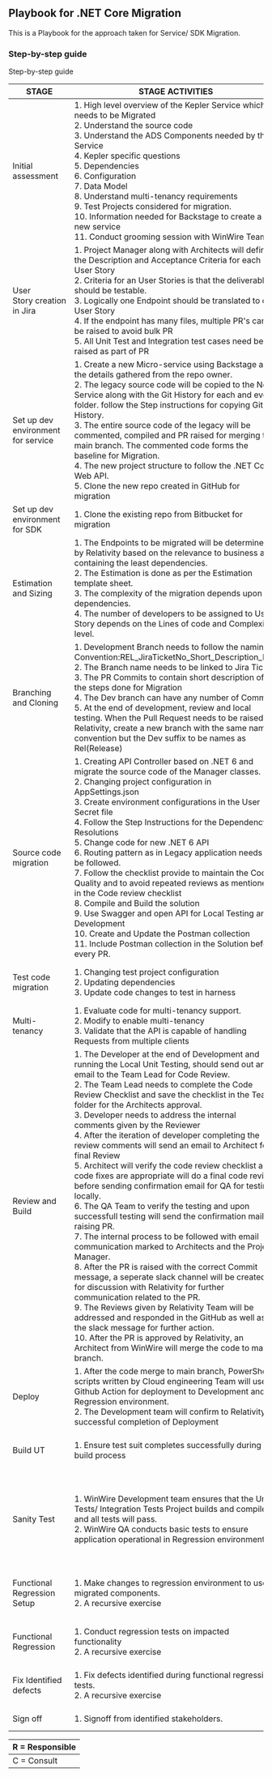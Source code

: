 Playbook for .NET Core Migration
-------------------------------------------
This is a Playbook for the approach taken for Service/ SDK Migration.

### Step-by-step guide ###
Step-by-step guide

| **STAGE**  | **STAGE ACTIVITIES** | **WinWire** | **Relativity** | **Outcome** |
|--------------|-----------|------------|------------|--------------|
| Initial assessment | 1. High level overview of the Kepler Service which needs to be Migrated <br> 2. Understand the source code <br> 3. Understand the ADS Components needed by the Service <br> 4. Kepler specific questions <br> 5. Dependencies <br>6. Configuration <br>7. Data Model <br>8. Understand multi-tenancy requirements <br>9. Test Projects considered for migration. <br>10. Information needed for Backstage to create a new service <br>11. Conduct grooming session with WinWire Team |C|R|Documented as Service Team Discovery Interview|
|User Story creation in Jira|1. Project Manager along with Architects will define the Description and Acceptance Criteria for each User Story<br>2. Criteria for an User Stories is that the deliverable should be testable.<br>3. Logically one Endpoint should be translated to one User Story<br>4. If the endpoint has many files, multiple PR's can be raised to avoid bulk PR<br>5. All Unit Test and Integration test cases need be raised as part of PR|R|C||
|Set up dev environment for service|1. Create a new Micro-service using Backstage and the details gathered from the repo owner.<br>2. The legacy source code will be copied to the New Service along with the Git History for each and every folder. follow the Step instructions for copying Git History.<br>3. The entire source code of the legacy will be commented, compiled and PR raised for merging to main branch. The commented code forms the baseline for Migration.<br>4. The new project structure to follow the .NET Core Web API.<br>5. Clone the new repo created in GitHub for migration|R|C|New repository in target environment. Cloned files carry version history.|
|Set up dev environment for SDK|1. Clone the existing repo from Bitbucket for migration|R|C||
|Estimation and Sizing|1. The Endpoints to be migrated will be determined by Relativity based on the relevance to business and containing the least dependencies.<br>2. The Estimation is done as per the Estimation template sheet.<br>3. The complexity of the migration depends upon the dependencies.<br>4. The number of developers to be assigned to User Story depends on the Lines of code and Complexity level.|R|C||
|Branching and Cloning|1. Development Branch needs to follow the naming Convention:REL_JiraTicketNo_Short_Description_Dev<br>2. The Branch name needs to be linked to Jira Ticket<br>3. The PR Commits to contain short description of the steps done for Migration<br>4. The Dev branch can have any number of Commits<br>5. At the end of development, review and local testing. When the Pull Request needs to be raised to Relativity, create a new branch with the same naming convention but the Dev suffix to be names as Rel(Release)|R|C||
|Source code migration|1. Creating API Controller based on .NET 6 and migrate the source code of the Manager classes.<br>2. Changing project configuration in AppSettings.json<br>3. Create environment configurations in the User Secret file<br>4. Follow the Step Instructions for the Dependency Resolutions<br>5. Change code for new .NET 6 API<br>6. Routing pattern as in Legacy application needs to be followed.<br>7. Follow the checklist provide to maintain the Code Quality and to avoid repeated reviews as mentioned in the Code review checklist<br>8. Compile and Build the solution<br>9. Use Swagger and open API for Local Testing and Development<br>10. Create and Update the Postman collection<br>11. Include Postman collection in the Solution before every PR.|R|C|Migrated code in target environment|
|Test code migration|1. Changing test project configuration<br>2. Updating dependencies<br>3. Update code changes to test in harness |R|C|Migrated test suite in target environment|
|Multi-tenancy|1. Evaluate code for multi-tenancy support.<br>2. Modify to enable multi-tenancy<br>3. Validate that the API is capable of handling Requests from multiple clients|R|C|Support stateless APIs|
|Review and Build|1. The Developer at the end of Development and running the Local Unit Testing, should send out an email to the Team Lead for Code Review.<br>2. The Team Lead needs to complete the Code Review Checklist and save the checklist in the Teams folder for the Architects approval.<br>3. Developer needs to address the internal comments given by the Reviewer<br>4. After the iteration of developer completing the review comments will send an email to Architect for final Review<br>5. Architect will verify the code review checklist and code fixes are appropriate will do a final code review before sending confirmation email for QA for testing locally.<br>6. The QA Team to verify the testing and upon successfull testing will send the confirmation mail for raising PR.<br>7. The internal process to be followed with email communication marked to Architects and the Project Manager.<br>8. After the PR is raised with the correct Commit message, a seperate slack channel will be created for discussion with Relativity for further communication related to the PR.<br>9. The Reviews given by Relativity Team will be addressed and responded in the GitHub as well as in the slack message for further action.<br>10. After the PR is approved by Relativity, an Architect from WinWire will merge the code to main branch.|R|C|1. Code reviewed<br>2. Build pipeline validation and build complete. |
|Deploy|1. After the code merge to main branch, PowerShell scripts written by Cloud engineering Team will use Github Action for deployment to Development and Regression environment.<br>2. The Development team will confirm to Relativity on successful completion of Deployment|R|C||
|Build UT|1. Ensure test suit completes successfully during build process|R|C|Unit tests complete on migrated code.|
|Sanity Test|1. WinWire Development team ensures that the Unit Tests/ Integration Tests Project builds and compiles and all tests will pass.<br>2. WinWire QA conducts basic tests to ensure application operational in Regression environment|R|C|Basic validation of code. Ready for functional testing (may have to be done after step below)| 
|Functional Regression Setup|1. Make changes to regression environment to use migrated components.<br>2. A recursive exercise|C|R|Environment ready for functional regression testing|
|Functional Regression|1. Conduct regression tests on impacted functionality<br>2. A recursive exercise|R|C|Complete validation of migrated code|
|Fix Identified defects|1. Fix defects identified during functional regression tests.<br>2. A recursive exercise|C|R|Close identified and agreed defects.|
|Sign off|1. Signoff from identified stakeholders.|R|C|Migration complete|



|R = Responsible|
|---------------|
|C = Consult|
